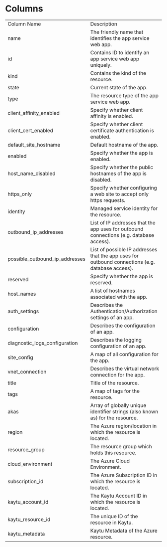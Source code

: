 # Columns  

<table>
	<tr><td>Column Name</td><td>Description</td></tr>
	<tr><td>name</td><td>The friendly name that identifies the app service web app.</td></tr>
	<tr><td>id</td><td>Contains ID to identify an app service web app uniquely.</td></tr>
	<tr><td>kind</td><td>Contains the kind of the resource.</td></tr>
	<tr><td>state</td><td>Current state of the app.</td></tr>
	<tr><td>type</td><td>The resource type of the app service web app.</td></tr>
	<tr><td>client_affinity_enabled</td><td>Specify whether client affinity is enabled.</td></tr>
	<tr><td>client_cert_enabled</td><td>Specify whether client certificate authentication is enabled.</td></tr>
	<tr><td>default_site_hostname</td><td>Default hostname of the app.</td></tr>
	<tr><td>enabled</td><td>Specify whether the app is enabled.</td></tr>
	<tr><td>host_name_disabled</td><td>Specify whether the public hostnames of the app is disabled.</td></tr>
	<tr><td>https_only</td><td>Specify whether configuring a web site to accept only https requests.</td></tr>
	<tr><td>identity</td><td>Managed service identity for the resource.</td></tr>
	<tr><td>outbound_ip_addresses</td><td>List of IP addresses that the app uses for outbound connections (e.g. database access).</td></tr>
	<tr><td>possible_outbound_ip_addresses</td><td>List of possible IP addresses that the app uses for outbound connections (e.g. database access).</td></tr>
	<tr><td>reserved</td><td>Specify whether the app is reserved.</td></tr>
	<tr><td>host_names</td><td>A list of hostnames associated with the app.</td></tr>
	<tr><td>auth_settings</td><td>Describes the Authentication/Authorization settings of an app.</td></tr>
	<tr><td>configuration</td><td>Describes the configuration of an app.</td></tr>
	<tr><td>diagnostic_logs_configuration</td><td>Describes the logging configuration of an app.</td></tr>
	<tr><td>site_config</td><td>A map of all configuration for the app.</td></tr>
	<tr><td>vnet_connection</td><td>Describes the virtual network connection for the app.</td></tr>
	<tr><td>title</td><td>Title of the resource.</td></tr>
	<tr><td>tags</td><td>A map of tags for the resource.</td></tr>
	<tr><td>akas</td><td>Array of globally unique identifier strings (also known as) for the resource.</td></tr>
	<tr><td>region</td><td>The Azure region/location in which the resource is located.</td></tr>
	<tr><td>resource_group</td><td>The resource group which holds this resource.</td></tr>
	<tr><td>cloud_environment</td><td>The Azure Cloud Environment.</td></tr>
	<tr><td>subscription_id</td><td>The Azure Subscription ID in which the resource is located.</td></tr>
	<tr><td>kaytu_account_id</td><td>The Kaytu Account ID in which the resource is located.</td></tr>
	<tr><td>kaytu_resource_id</td><td>The unique ID of the resource in Kaytu.</td></tr>
	<tr><td>kaytu_metadata</td><td>Kaytu Metadata of the Azure resource.</td></tr>
</table>